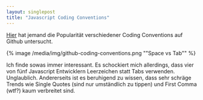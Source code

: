 ```yaml
---
layout: singlepost
title: "Javascript Coding Conventions"
---
```


[Hier](http://sideeffect.kr/popularconvention/#javascript) hat jemand die Popularität verschiedener Coding Conventions auf Github untersucht.

{% image /media/img/github-coding-conventions.png ""Space vs Tab"" %}

Ich finde sowas immer interessant. Es schockiert mich allerdings, dass vier von fünf Javascript Entwicklern Leerzeichen statt Tabs verwenden. Unglaublich. Andererseits ist es beruhigend zu wissen, dass sehr schräge Trends wie Single Quotes (sind nur umständlich zu tippen) und First Comma (wtf?) kaum verbreitet sind.